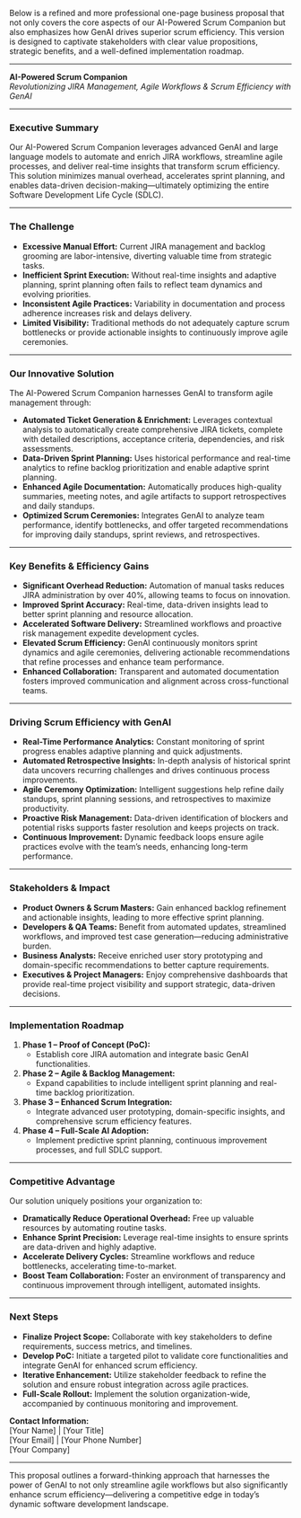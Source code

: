 Below is a refined and more professional one-page business proposal that not only covers the core aspects of our AI-Powered Scrum Companion but also emphasizes how GenAI drives superior scrum efficiency. This version is designed to captivate stakeholders with clear value propositions, strategic benefits, and a well-defined implementation roadmap.

---

**AI-Powered Scrum Companion**  
*Revolutionizing JIRA Management, Agile Workflows & Scrum Efficiency with GenAI*

---

### **Executive Summary**
Our AI-Powered Scrum Companion leverages advanced GenAI and large language models to automate and enrich JIRA workflows, streamline agile processes, and deliver real-time insights that transform scrum efficiency. This solution minimizes manual overhead, accelerates sprint planning, and enables data-driven decision-making—ultimately optimizing the entire Software Development Life Cycle (SDLC).

---

### **The Challenge**
- **Excessive Manual Effort:** Current JIRA management and backlog grooming are labor-intensive, diverting valuable time from strategic tasks.
- **Inefficient Sprint Execution:** Without real-time insights and adaptive planning, sprint planning often fails to reflect team dynamics and evolving priorities.
- **Inconsistent Agile Practices:** Variability in documentation and process adherence increases risk and delays delivery.
- **Limited Visibility:** Traditional methods do not adequately capture scrum bottlenecks or provide actionable insights to continuously improve agile ceremonies.

---

### **Our Innovative Solution**
The AI-Powered Scrum Companion harnesses GenAI to transform agile management through:
- **Automated Ticket Generation & Enrichment:** Leverages contextual analysis to automatically create comprehensive JIRA tickets, complete with detailed descriptions, acceptance criteria, dependencies, and risk assessments.
- **Data-Driven Sprint Planning:** Uses historical performance and real-time analytics to refine backlog prioritization and enable adaptive sprint planning.
- **Enhanced Agile Documentation:** Automatically produces high-quality summaries, meeting notes, and agile artifacts to support retrospectives and daily standups.
- **Optimized Scrum Ceremonies:** Integrates GenAI to analyze team performance, identify bottlenecks, and offer targeted recommendations for improving daily standups, sprint reviews, and retrospectives.

---

### **Key Benefits & Efficiency Gains**
- **Significant Overhead Reduction:** Automation of manual tasks reduces JIRA administration by over 40%, allowing teams to focus on innovation.
- **Improved Sprint Accuracy:** Real-time, data-driven insights lead to better sprint planning and resource allocation.
- **Accelerated Software Delivery:** Streamlined workflows and proactive risk management expedite development cycles.
- **Elevated Scrum Efficiency:** GenAI continuously monitors sprint dynamics and agile ceremonies, delivering actionable recommendations that refine processes and enhance team performance.
- **Enhanced Collaboration:** Transparent and automated documentation fosters improved communication and alignment across cross-functional teams.

---

### **Driving Scrum Efficiency with GenAI**
- **Real-Time Performance Analytics:** Constant monitoring of sprint progress enables adaptive planning and quick adjustments.
- **Automated Retrospective Insights:** In-depth analysis of historical sprint data uncovers recurring challenges and drives continuous process improvements.
- **Agile Ceremony Optimization:** Intelligent suggestions help refine daily standups, sprint planning sessions, and retrospectives to maximize productivity.
- **Proactive Risk Management:** Data-driven identification of blockers and potential risks supports faster resolution and keeps projects on track.
- **Continuous Improvement:** Dynamic feedback loops ensure agile practices evolve with the team’s needs, enhancing long-term performance.

---

### **Stakeholders & Impact**
- **Product Owners & Scrum Masters:** Gain enhanced backlog refinement and actionable insights, leading to more effective sprint planning.
- **Developers & QA Teams:** Benefit from automated updates, streamlined workflows, and improved test case generation—reducing administrative burden.
- **Business Analysts:** Receive enriched user story prototyping and domain-specific recommendations to better capture requirements.
- **Executives & Project Managers:** Enjoy comprehensive dashboards that provide real-time project visibility and support strategic, data-driven decisions.

---

### **Implementation Roadmap**
1. **Phase 1 – Proof of Concept (PoC):**
   - Establish core JIRA automation and integrate basic GenAI functionalities.
2. **Phase 2 – Agile & Backlog Management:**
   - Expand capabilities to include intelligent sprint planning and real-time backlog prioritization.
3. **Phase 3 – Enhanced Scrum Integration:**
   - Integrate advanced user prototyping, domain-specific insights, and comprehensive scrum efficiency features.
4. **Phase 4 – Full-Scale AI Adoption:**
   - Implement predictive sprint planning, continuous improvement processes, and full SDLC support.

---

### **Competitive Advantage**
Our solution uniquely positions your organization to:
- **Dramatically Reduce Operational Overhead:** Free up valuable resources by automating routine tasks.
- **Enhance Sprint Precision:** Leverage real-time insights to ensure sprints are data-driven and highly adaptive.
- **Accelerate Delivery Cycles:** Streamline workflows and reduce bottlenecks, accelerating time-to-market.
- **Boost Team Collaboration:** Foster an environment of transparency and continuous improvement through intelligent, automated insights.

---

### **Next Steps**
- **Finalize Project Scope:** Collaborate with key stakeholders to define requirements, success metrics, and timelines.
- **Develop PoC:** Initiate a targeted pilot to validate core functionalities and integrate GenAI for enhanced scrum efficiency.
- **Iterative Enhancement:** Utilize stakeholder feedback to refine the solution and ensure robust integration across agile practices.
- **Full-Scale Rollout:** Implement the solution organization-wide, accompanied by continuous monitoring and improvement.

**Contact Information:**  
[Your Name] | [Your Title]  
[Your Email] | [Your Phone Number]  
[Your Company]

---

This proposal outlines a forward-thinking approach that harnesses the power of GenAI to not only streamline agile workflows but also significantly enhance scrum efficiency—delivering a competitive edge in today’s dynamic software development landscape.

